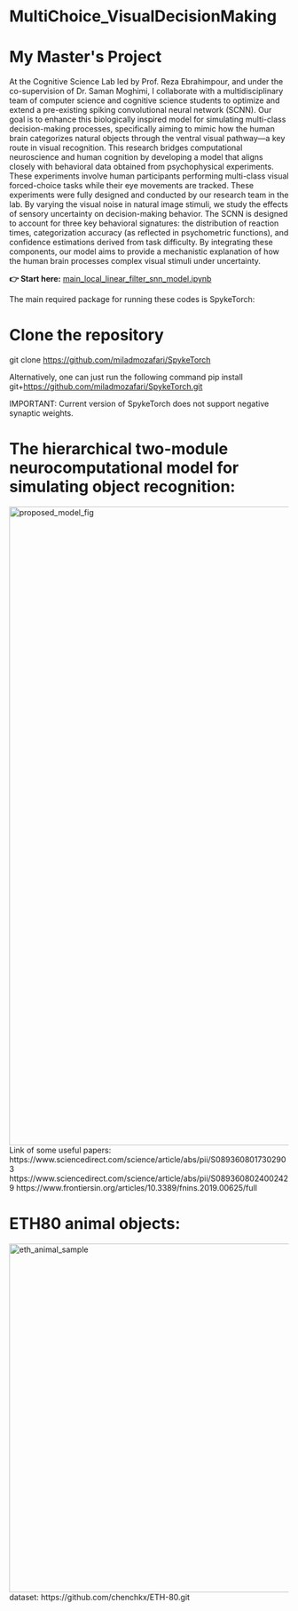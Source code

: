 # MultiChoice_VisualDecisionMaking
# My Master's Project
At the Cognitive Science Lab led by Prof. Reza Ebrahimpour, and under the co-supervision of Dr. Saman Moghimi, I collaborate with a multidisciplinary team of computer science and cognitive science students to optimize and extend a pre-existing spiking convolutional neural network (SCNN). Our goal is to enhance this biologically inspired model for simulating multi-class decision-making processes, specifically aiming to mimic how the human brain categorizes natural objects through the ventral visual pathway—a key route in visual recognition.
This research bridges computational neuroscience and human cognition by developing a model that aligns closely with behavioral data obtained from psychophysical experiments. These experiments involve human participants performing multi-class visual forced-choice tasks while their eye movements are tracked. These experiments were fully designed and conducted by our research team in the lab. By varying the visual noise in natural image stimuli, we study the effects of sensory uncertainty on decision-making behavior.
The SCNN is designed to account for three key behavioral signatures: the distribution of reaction times, categorization accuracy (as reflected in psychometric functions), and confidence estimations derived from task difficulty. By integrating these components, our model aims to provide a mechanistic explanation of how the human brain processes complex visual stimuli under uncertainty.

**👉 Start here:** [main_local_linear_filter_snn_model.ipynb](./main_local_linear_filter_snn_model.ipynb)


The main required package for running these codes is SpykeTorch:
# Clone the repository
git clone https://github.com/miladmozafari/SpykeTorch

Alternatively, one can just run the following command
pip install git+https://github.com/miladmozafari/SpykeTorch.git

IMPORTANT: Current version of SpykeTorch does not support negative synaptic weights.

# The hierarchical two-module neurocomputational model for simulating object recognition:
<img width="2044" height="1150" alt="proposed_model_fig" src="https://github.com/user-attachments/assets/d32ba45d-64a8-4384-8dd6-642a35fc7d65" />
Link of some useful papers:
https://www.sciencedirect.com/science/article/abs/pii/S0893608017302903
https://www.sciencedirect.com/science/article/abs/pii/S0893608024002429
https://www.frontiersin.org/articles/10.3389/fnins.2019.00625/full

# ETH80 animal objects:
<img width="1806" height="628" alt="eth_animal_sample" src="https://github.com/user-attachments/assets/a9f18206-89b3-49ed-a475-7ee833b4aa9c" />
dataset:
https://github.com/chenchkx/ETH-80.git

